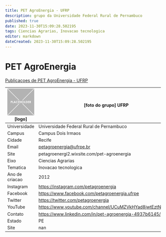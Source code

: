 ```yaml
---
title: PET AgroEnergia - UFRP
description: grupo da Universidade Federal Rural de Pernambuco
published: true
date: 2023-11-30T15:09:28.502195
tags: Ciencias Agrarias, Inovacao tecnologica
editor: markdown
dateCreated: 2023-11-30T15:09:28.502195
---
```


# PET AgroEnergia

[Publicacoes de PET AgroEnergia - UFRP](/atividade/67PETAgroEnergiaUFRP/feed.md)

| ![placeholder.png](/placeholder.png) [logo] | [foto do grupo] UFRP         |
| ------------------------------------------- | ------------------------------------------------- |
| Universidade                                | Universidade Federal Rural de Pernambuco      |
| Campus                                      | Campus Dois Irmaos            |
| Cidade                                      | Recife             |
| Email                                       | petagroenergia@ufrpe.br             |
| Site                                        | petagroenergi2.wixsite.com/pet-agroenergia              |
| Eixo                                        | Ciencias Agrarias              |
| Tematica                                    | Inovacao tecnologica          |
| Ano de criacao                              | 2012        |
| Instagram                                   | https://instagram.com/petagroenergia         |
| Facebook                                    | https://www.facebook.com/petagroenergia.ufrpe          |
| Twitter                                     | https://twitter.com/petagroenergia           |
| YouTube                                     | https://www.youtube.com/channel/UCuMZVkHYad8jwtEztNqzKrQ           |
| Contato                                     | https://www.linkedin.com/in/pet-agroenergia-4937b6145/         |
| Estado                                      |  PE            |
| Site                                        | nan |
